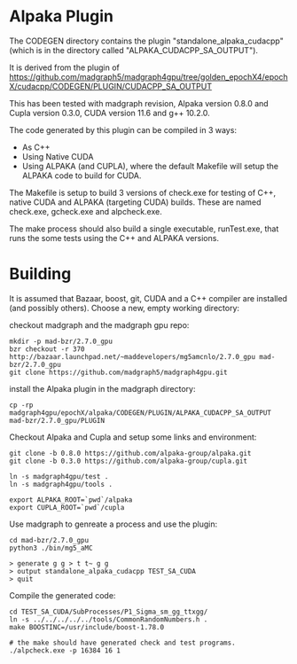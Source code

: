 Alpaka Plugin
=============

The CODEGEN directory contains the plugin "standalone_alpaka_cudacpp"
(which is in the directory called "ALPAKA_CUDACPP_SA_OUTPUT").

It is derived from the plugin of
https://github.com/madgraph5/madgraph4gpu/tree/golden_epochX4/epochX/cudacpp/CODEGEN/PLUGIN/CUDACPP_SA_OUTPUT

This has been tested with madgraph revision, Alpaka version 0.8.0
and Cupla version 0.3.0, CUDA version 11.6 and g++ 10.2.0.

The code generated by this plugin can be compiled in 3 ways:

* As C++
* Using Native CUDA
* Using ALPAKA (and CUPLA), where the default Makefile will setup the ALPAKA code to build for CUDA.

The Makefile is setup to build 3 versions of check.exe for
testing of C++, native CUDA and ALPAKA (targeting CUDA) builds.
These are named check.exe, gcheck.exe and alpcheck.exe.

The make process should also build a single executable, runTest.exe, that runs the some
tests using the C++ and ALPAKA versions.

Building
========

It is assumed that Bazaar, boost, git, CUDA and a C++ compiler are installed
(and possibly others). Choose a new, empty working directory:

checkout madgraph and the madgraph gpu repo:

```
mkdir -p mad-bzr/2.7.0_gpu
bzr checkout -r 370 http://bazaar.launchpad.net/~maddevelopers/mg5amcnlo/2.7.0_gpu mad-bzr/2.7.0_gpu
git clone https://github.com/madgraph5/madgraph4gpu.git

```

install the Alpaka plugin in the madgraph directory:

```
cp -rp madgraph4gpu/epochX/alpaka/CODEGEN/PLUGIN/ALPAKA_CUDACPP_SA_OUTPUT mad-bzr/2.7.0_gpu/PLUGIN
```

Checkout Alpaka and Cupla and setup some links and environment:

```
git clone -b 0.8.0 https://github.com/alpaka-group/alpaka.git
git clone -b 0.3.0 https://github.com/alpaka-group/cupla.git

ln -s madgraph4gpu/test .
ln -s madgraph4gpu/tools .

export ALPAKA_ROOT=`pwd`/alpaka
export CUPLA_ROOT=`pwd`/cupla
```

Use madgraph to genreate a process and use the plugin:

```
cd mad-bzr/2.7.0_gpu
python3 ./bin/mg5_aMC

> generate g g > t t~ g g
> output standalone_alpaka_cudacpp TEST_SA_CUDA
> quit
```

Compile the generated code:

```
cd TEST_SA_CUDA/SubProcesses/P1_Sigma_sm_gg_ttxgg/
ln -s ../../../../../tools/CommonRandomNumbers.h .
make BOOSTINC=/usr/include/boost-1.78.0

# the make should have generated check and test programs.
./alpcheck.exe -p 16384 16 1
```
